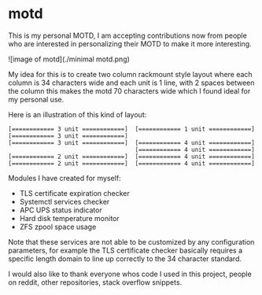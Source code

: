 # motd

This is my personal MOTD, I am accepting contributions now from people who are interested in personalizing their MOTD to make it more interesting.

![image of motd](./minimal motd.png)

My idea for this is to create two column rackmount style layout where each column is 34 characters wide and each unit is 1 line, with 2 spaces between the column this makes the motd 70 characters wide which I found ideal for my personal use.

Here is an illustration of this kind of layout:
```
[============ 3 unit ============]  [============ 1 unit ============]
[============ 3 unit ============]
[============ 3 unit ============]  [============ 4 unit ============]
                                    [============ 4 unit ============]
[============ 2 unit ============]  [============ 4 unit ============]
[============ 2 unit ============]  [============ 4 unit ============]
```

Modules I have created for myself:
  * TLS certificate expiration checker
  * Systemctl services checker
  * APC UPS status indicator
  * Hard disk temperature monitor
  * ZFS zpool space usage

Note that these services are not able to be customized by any configuration parameters, for example the TLS certificate checker basically requires a specific length domain to line up correctly to the 34 character standard.

I would also like to thank everyone whos code I used in this project, people on reddit, other repositories, stack overflow snippets.

